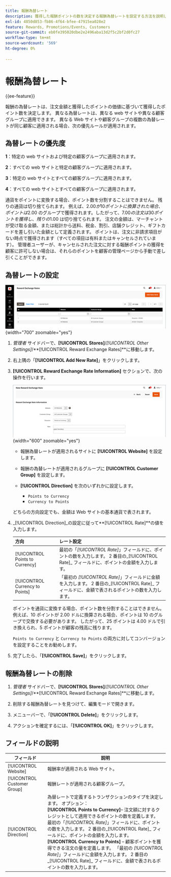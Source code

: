 ```yaml
---
title: 報酬為替レート
description: 獲得した報酬ポイントの数を決定する報酬為替レートを設定する方法を説明します。
exl-id: 4850d853-fb86-4f64-bfee-47915ea028e2
feature: Rewards, Promotions/Events, Customers
source-git-commit: eb0fe395020dbe2e2496aba13d2f5c2bf2d0fc27
workflow-type: tm+mt
source-wordcount: '569'
ht-degree: 0%

---
```


# 報酬為替レート

{{ee-feature}}

報酬の為替レートは、注文金額と獲得したポイントの価値に基づいて獲得したポイント数を決定します。 異なる為替レートは、異なる web サイトや異なる顧客グループに適用できます。 異なる Web サイトや顧客グループの複数の為替レートが同じ顧客に適用される場合、次の優先ルールが適用されます。

## 為替レートの優先度

**1**：特定の web サイトおよび特定の顧客グループに適用されます。

**2**：すべての web サイトと特定の顧客グループに適用されます。

**3**：特定の web サイトとすべての顧客グループに適用されます。

**4**：すべての web サイトとすべての顧客グループに適用されます。

通貨をポイントに変換する場合、ポイント数を分割することはできません。 残りの通貨は切り捨てられます。 例えば、$2.00 が 10 ポイントに換算された場合、ポイントは$2.00 のグループで獲得されます。したがって、$7.00 の注文は 30 ポイントを獲得し、残りの$1.00 は切り捨てられます。 注文の金額は、マーチャントが受け取る金額、または総計から送料、税金、割引、店舗クレジット、ギフトカードを差し引いた金額として定義されます。 ポイントは、注文に非請求項目がない時点で獲得されます（すべての項目は有料またはキャンセルされています）。 管理者ユーザーが、キャンセルされた注文に対する報酬ポイントの獲得を顧客に許可しない場合は、それらのポイントを顧客の管理ページから手動で差し引くことができます。

## 為替レートの設定

![ 報酬為替レート ](./assets/reward-exchange-rates.png){width="700" zoomable="yes"}

1. _管理者_ サイドバーで、**[!UICONTROL Stores]**/_[!UICONTROL Other Settings]_/**[!UICONTROL Reward Exchange Rates]**に移動します。

1. 右上隅の「**[!UICONTROL Add New Rate]**」をクリックします。

1. **[!UICONTROL Reward Exchange Rate Information]** セクションで、次の操作を行います。

   ![ 報酬為替レート – 情報 ](./assets/reward-exchange-rate-new.png){width="600" zoomable="yes"}

   - 報酬為替レートが適用されるサイトに **[!UICONTROL Website]** を設定します。

   - 報酬の為替レートが適用されるグループに **[!UICONTROL Customer Group]** を設定します。

   - **[!UICONTROL Direction]** を次のいずれかに設定します。

      - `Points to Currency`
      - `Currency to Points`

   どちらの方向設定でも、金額は Web サイトの基本通貨で表されます。

1. _[!UICONTROL Direction]_の設定に従って&#x200B;**[!UICONTROL Rate]**の値を入力します。

   | 方向 | レート設定 |
   |---------|-------------|
   | [!UICONTROL Points to Currency] | 最初の「_[!UICONTROL Rate]_」フィールドに、ポイントの数を入力します。 2 番目の_[!UICONTROL Rate]_ フィールドに、ポイントの金額を入力します。 |
   | [!UICONTROL Currency to Points] | 「最初の _[!UICONTROL Rate]_」フィールドに金額を入力します。 2 番目の_[!UICONTROL Rate]_ フィールドに、金額で表されるポイントの数を入力します。 |

   ポイントを通貨に変換する場合、ポイント数を分割することはできません。 例えば、10 ポイントが 2.00 ドルに換算される場合、ポイントは 10 のグループで交換する必要があります。 したがって、25 ポイントは 4.00 ドルで引き換えられ、5 ポイントが顧客の残高に残ります。

   `Points to Currency` と `Currency to Points` の両方に対してコンバージョンを設定することをお勧めします。

1. 完了したら、「**[!UICONTROL Save]**」をクリックします。

## 報酬為替レートの削除

1. _管理者_ サイドバーで、**[!UICONTROL Stores]**/_[!UICONTROL Other Settings]_/**[!UICONTROL Reward Exchange Rates]**に移動します。

1. 削除する報酬為替レートを見つけて、編集モードで開きます。

1. メニューバーで、「**[!UICONTROL Delete]**」をクリックします。

1. アクションを確定するには、「**[!UICONTROL OK]**」をクリックします。

## フィールドの説明

| フィールド | 説明 |
|--- |--- |
| [!UICONTROL Website] | 報酬率が適用される Web サイト。 |
| [!UICONTROL Customer Group] | 報酬レートが適用される顧客グループ。 |
| [!UICONTROL Direction] | 為替レートで定義するトランザクションのタイプを決定します。 オプション：<br/>**[!UICONTROL Points to Currency]**– 注文額に対するクレジットとして適用できるポイントの数を定義します。 最初の「_[!UICONTROL Rate]_」フィールドに、ポイントの数を入力します。 2 番目の_[!UICONTROL Rate]_ フィールドに、ポイントの金額を入力します。<br/>**[!UICONTROL Currency to Points]** – 顧客ポイントを獲得できる注文の量を定義します。 「最初の _[!UICONTROL Rate]_」フィールドに金額を入力します。 2 番目の_[!UICONTROL Rate]_ フィールドに、金額で表されるポイントの数を入力します。 |
